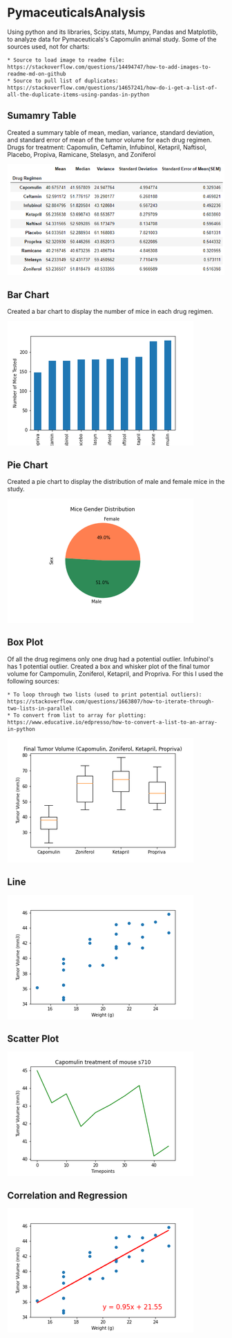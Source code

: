 # PymaceuticalsAnalysis
Using python and its libraries, Scipy.stats, Mumpy, Pandas and Matplotlib, to analyze data for Pymaceuticals's Capomulin animal study. Some of the sources used, not for charts:
    
    * Source to load image to readme file: https://stackoverflow.com/questions/14494747/how-to-add-images-to-readme-md-on-github
    * Source to pull list of duplicates:  https://stackoverflow.com/questions/14657241/how-do-i-get-a-list-of-all-the-duplicate-items-using-pandas-in-python

## Sumamry Table
Created a summary table of mean, median, variance, standard deviation, and standard error of mean of the tumor volume for each drug regimen. Drugs for treatment: Capomulin, Ceftamin, Infubinol, Ketapril, Naftisol, Placebo, Propiva, Ramicane, Stelasyn, and Zoniferol

![alt text](https://github.com/savi09/PymaceuticalsAnalysis/blob/7f709c5792479447344288ec903d68c3eba29179/Charts/Drug%20Regimen_Summary%20Table%20(Screenshot).png)

## Bar Chart
Created a bar chart to display the number of mice in each drug regimen.

![alt text](https://github.com/savi09/PymaceuticalsAnalysis/blob/df85942d227223dcda5ae03e84edc258d81953c8/Charts/Number%20of%20Mice%20Tested.png)

## Pie Chart
Created a pie chart to display the distribution of male and female mice in the study.

![alt text](https://github.com/savi09/PymaceuticalsAnalysis/blob/df85942d227223dcda5ae03e84edc258d81953c8/Charts/Mice%20Gender%20Distribution.png)

## Box Plot
Of all the drug regimens only one drug had a potential outlier. Infubinol's has 1 potential outlier. Created a box and whisker plot of the final tumor volume for Campomulin, Zoniferol, Ketapril, and Propriva. For this I used the following sources:
  
    * To loop through two lists (used to print potential outliers): https://stackoverflow.com/questions/1663807/how-to-iterate-through-two-lists-in-parallel
    * To convert from list to array for plotting: https://www.educative.io/edpresso/how-to-convert-a-list-to-an-array-in-python

![alt text](https://github.com/savi09/PymaceuticalsAnalysis/blob/df85942d227223dcda5ae03e84edc258d81953c8/Charts/Final%20Tumor%20Volume.png)

## Line 
![alt text](https://github.com/savi09/PymaceuticalsAnalysis/blob/df85942d227223dcda5ae03e84edc258d81953c8/Charts/Scatter%20Plot_Avg%20Tumor%20Volume%20vs.%20Mouse%20Weight.png)

## Scatter Plot
![alt text](https://github.com/savi09/PymaceuticalsAnalysis/blob/df85942d227223dcda5ae03e84edc258d81953c8/Charts/Tumor%20Volume%20over%20time%20for%20mouse%20of%20choice.png)

## Correlation and Regression
![alt text](https://github.com/savi09/PymaceuticalsAnalysis/blob/df85942d227223dcda5ae03e84edc258d81953c8/Charts/Correlation%20Linear%20Reg.png)

